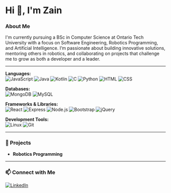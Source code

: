 # Hi 👋, I'm Zain  

### About Me  
I'm currently pursuing a BSc in Computer Science at Ontario Tech University with a focus on Software Engineering, Robotics Programming, and Artificial Intelligence. I’m passionate about building innovative solutions, mentoring others in robotics, and collaborating on projects that challenge me to grow as both a developer and a leader.  

---

**Languages:**  
![JavaScript](https://img.icons8.com/color/48/000000/javascript.png) 
![Java](https://img.icons8.com/color/48/000000/java-coffee-cup-logo.png) 
![Kotlin](https://img.icons8.com/color/48/000000/kotlin.png) 
![C](https://img.icons8.com/color/48/000000/c-programming.png) 
![Python](https://img.icons8.com/color/48/000000/python.png) 
![HTML](https://img.icons8.com/color/48/000000/html-5.png) 
![CSS](https://img.icons8.com/color/48/000000/css3.png)  

**Databases:**  
![MongoDB](https://img.icons8.com/color/48/000000/mongodb.png) 
![MySQL](https://img.icons8.com/color/48/000000/mysql-logo.png)  

**Frameworks & Libraries:**  
![React](https://img.icons8.com/color/48/000000/react-native.png) 
![Express](https://img.icons8.com/ios/48/000000/express-js.png) 
![Node.js](https://img.icons8.com/color/48/000000/nodejs.png) 
![Bootstrap](https://img.icons8.com/color/48/000000/bootstrap.png) 
![jQuery](https://img.icons8.com/ios/48/000000/jquery.png)  

**Development Tools:**  
![Linux](https://img.icons8.com/color/48/000000/linux.png) 
![Git](https://img.icons8.com/color/48/000000/git.png)  

---

### 📂 Projects  
- **Robotics Programming** 

---

### 📫 Connect with Me  
[![LinkedIn](https://img.icons8.com/color/48/000000/linkedin.png)]([https://linkedin.com](https://www.linkedin.com/in/zain-naqvi-629636280))  
